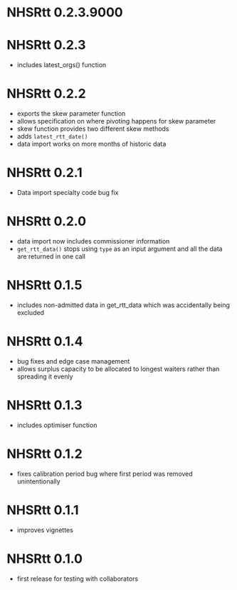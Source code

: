 # NHSRtt 0.2.3.9000



# NHSRtt 0.2.3

* includes latest_orgs() function

# NHSRtt 0.2.2

* exports the skew parameter function
* allows specification on where pivoting happens for skew parameter
* skew function provides two different skew methods
* adds `latest_rtt_date()`
* data import works on more months of historic data

# NHSRtt 0.2.1

* Data import specialty code bug fix

# NHSRtt 0.2.0

* data import now includes commissioner information
* `get_rtt_data()` stops using `type` as an input argument and all the data are returned in one call

# NHSRtt 0.1.5

* includes non-admitted data in get_rtt_data which was accidentally being excluded

# NHSRtt 0.1.4

* bug fixes and edge case management
* allows surplus capacity to be allocated to longest waiters rather than spreading it evenly

# NHSRtt 0.1.3

* includes optimiser function

# NHSRtt 0.1.2

* fixes calibration period bug where first period was removed unintentionally


# NHSRtt 0.1.1

* improves vignettes


# NHSRtt 0.1.0

* first release for testing with collaborators

